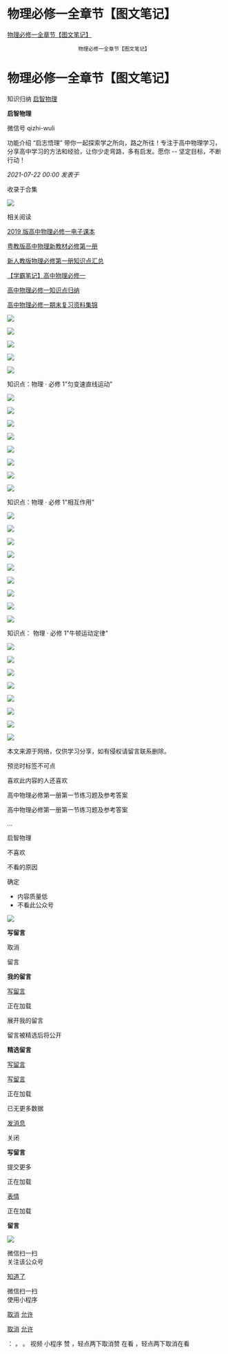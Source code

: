 # 物理必修一全章节【图文笔记】
[物理必修一全章节【图文笔记】](https://mp.weixin.qq.com/s/qZJfYkJUkCK8lxzGoEGc-Q) 

                           物理必修一全章节【图文笔记】                                      

# 物理必修一全章节【图文笔记】

知识归纳 [启智物理](javascript:void(0);)

**启智物理** 

微信号 qizhi-wuli

功能介绍 “启志悟理” 带你一起探索学之所向，路之所往！专注于高中物理学习，分享高中学习的方法和经验，让你少走弯路，多有启发。愿你 -- 坚定目标，不断行动！

_2021-07-22 00:00_ _发表于_

收录于合集

![](https://mmbiz.qpic.cn/mmbiz_gif/f0wicaGtCiaNEibq5SbtkwfnzicaQUNluSD9LGAhp9m3uybENjcYOOScCWF8k8sgpA9kGOCia3fQjlibtQicuGibLwBXww/640?wx_fmt=gif)

相关阅读

[2019 版高中物理必修一电子课本](http://mp.weixin.qq.com/s?__biz=MzIwMjE4NTk5Nw==&mid=2649701338&idx=1&sn=cc7e468cb4e5c3bc1eda19f6972ad960&chksm=8ef917b8b98e9eaeb1bde43d51226884efe99ce5ea015a952cfab5d7fed9bd9a1e5c3a492fe8&scene=21#wechat_redirect)  

[粤教版高中物理新教材必修第一册](http://mp.weixin.qq.com/s?__biz=Mzg3ODU2NzMzMA==&mid=2247495245&idx=1&sn=66bf830a6de164cd3fabe057163b01a7&chksm=cf136480f864ed96bc5b161a9cc62ad05f9eb12d590a1ec6b0aa8a62d6350eb7d45e93e403b0&scene=21#wechat_redirect)  

[新人教版物理必修第一册知识点汇总](http://mp.weixin.qq.com/s?__biz=MzIwMjE4NTk5Nw==&mid=2649725186&idx=1&sn=b6689d95e4c9e1e9818853bda04b3265&chksm=8ef9b560b98e3c767f359328796e4bd9dbcf8f396c50c0baa9c00414f2d210b0c3c592f79e2e&scene=21#wechat_redirect)  

[【学霸笔记】高中物理必修一](http://mp.weixin.qq.com/s?__biz=MzIwMjE4NTk5Nw==&mid=2649722236&idx=1&sn=eb93b7901e8f5bde3dd0c7f9a57647e4&chksm=8ef9a11eb98e280856251a03ad3db03d12edea1cf15a312ed569c2ccc11d111b16cb79c17b30&scene=21#wechat_redirect)  

[高中物理必修一知识点归纳](http://mp.weixin.qq.com/s?__biz=MzIwMjE4NTk5Nw==&mid=2649715699&idx=1&sn=f70db9c670ea13572abc536cae3ab97b&chksm=8ef95f91b98ed687a1211dd4dfc723906b8987db4ebf2aaaf2c4cf52d7cb92ec559cfe2bb89b&scene=21#wechat_redirect)  

[高中物理必修一期末复习资料集锦](http://mp.weixin.qq.com/s?__biz=MzIwMjE4NTk5Nw==&mid=2649715225&idx=1&sn=f3e4faf430ae37c8e95e4d8a137f3372&chksm=8ef95e7bb98ed76d7803f7d27eff9d2337e35a7ea343a0f72e3013c1a1dcdce02d4eac55c20a&scene=21#wechat_redirect)  

![](https://mmbiz.qpic.cn/mmbiz_jpg/xPC95m4iaqn73Yd40FnUWGJyibeZwibHxdRcSknbAEQO0DGUibPN5UbD2N81EDef5Tm366FCFm4Gjta9aXuDjxkgbA/640?wx_fmt=jpeg)

![](https://mmbiz.qpic.cn/mmbiz_jpg/xPC95m4iaqn73Yd40FnUWGJyibeZwibHxdRpxu5AD6JzdyG40LDDLe2Pj7HUOlUEsrTIPc7HzotLHFFxGibITtJibtw/640?wx_fmt=jpeg)

![](https://mmbiz.qpic.cn/mmbiz_jpg/xPC95m4iaqn73Yd40FnUWGJyibeZwibHxdRjQYULjlptFbib8t2oWpZtrdIHsbr2C5QI6kvQA3gdPFN2MVjpYicvVzQ/640?wx_fmt=jpeg)

![](https://mmbiz.qpic.cn/mmbiz_jpg/xPC95m4iaqn73Yd40FnUWGJyibeZwibHxdRiaxAztRgwRF7Vx3PWUx4CvyVbF9ibUxs5lAjgtRl2a5GOCwpbR9MaqRQ/640?wx_fmt=jpeg)

![](https://mmbiz.qpic.cn/mmbiz_jpg/xPC95m4iaqn73Yd40FnUWGJyibeZwibHxdR154D9yBdn0kCyp50lUdo6PNxsianpubbEZNMf7916wXtCnBrdqIriaLQ/640?wx_fmt=jpeg)

知识点：物理 · 必修 1"匀变速直线运动"

![](https://mmbiz.qpic.cn/mmbiz_jpg/xPC95m4iaqn7EI5B09JqwIQiaBzMdCW3R32zVdLSzhmGr3VF0xZ35yjBXAia5l6uLwljQPTqVxmBb7iaqKIqKicMqnA/640?wx_fmt=jpeg)

![](https://mmbiz.qpic.cn/mmbiz_jpg/xPC95m4iaqn7EI5B09JqwIQiaBzMdCW3R300LibHNwsXkibLfUiaaBbSn8KleK0Qcb9EkPB9JEt9w3Zpo39MH5jqqDQ/640?wx_fmt=jpeg)

![](https://mmbiz.qpic.cn/mmbiz_jpg/xPC95m4iaqn7EI5B09JqwIQiaBzMdCW3R3nlicujP9iapmv5TvVElJsoWXbGI1nPXMxzzND4Yl9jex3Dt5lu3vQuYQ/640?wx_fmt=jpeg)

![](https://mmbiz.qpic.cn/mmbiz_jpg/xPC95m4iaqn7EI5B09JqwIQiaBzMdCW3R3gBv2kQwBc67ABhRSma0ejYGRatTA2joqMcicEMxsym9N8dPfGXVoSHg/640?wx_fmt=jpeg)

![](https://mmbiz.qpic.cn/mmbiz_jpg/xPC95m4iaqn7EI5B09JqwIQiaBzMdCW3R3gMnbspSjKJmcbn78uQ4nRhpltJmhBy6lVFibTxzHfeRJw0QTWO2ka1Q/640?wx_fmt=jpeg)

![](https://mmbiz.qpic.cn/mmbiz_jpg/xPC95m4iaqn7EI5B09JqwIQiaBzMdCW3R3fGPZmkibxwNL2xh1I3nNtxEDyTa0PX8fUobxiciarnDCrKbvdxZ2QhHfw/640?wx_fmt=jpeg)

![](https://mmbiz.qpic.cn/mmbiz_jpg/xPC95m4iaqn7EI5B09JqwIQiaBzMdCW3R3XZvHwUQowAcaIuHTPcDj04DurTJSzpO27gOHjK5TTwbFNLad5Uiaia7Q/640?wx_fmt=jpeg)

![](https://mmbiz.qpic.cn/mmbiz_jpg/xPC95m4iaqn7EI5B09JqwIQiaBzMdCW3R3sVgASAjM5Zus5V3NJluSPxP9JTnb6hc1lT8BHLGibSysoD0k9yS8ic9w/640?wx_fmt=jpeg)

知识点：物理 · 必修 1"相互作用"

![](https://mmbiz.qpic.cn/mmbiz_jpg/xPC95m4iaqn4Av7ZwuUzfSAMhJpkm8xu1qHVqn3XPtmwkFRlfvIEIBkZKSHoD1E5kkC2azoGO3yyQslCk7Cs4RA/640?wx_fmt=jpeg)

![](https://mmbiz.qpic.cn/mmbiz_jpg/xPC95m4iaqn4Av7ZwuUzfSAMhJpkm8xu1MFv6LaMsHL9tCicWVyC8WVXOo9UfxFibLB6bmfJhSIxvvrm91getxEMA/640?wx_fmt=jpeg)

![](https://mmbiz.qpic.cn/mmbiz_jpg/xPC95m4iaqn4Av7ZwuUzfSAMhJpkm8xu1WicVlv57AVI0ibm51KPCtgUUc9jJBXlrDCSZ6yNwyBbeqcicpgLJT92eg/640?wx_fmt=jpeg)

![](https://mmbiz.qpic.cn/mmbiz_jpg/xPC95m4iaqn4Av7ZwuUzfSAMhJpkm8xu16N3TLXTCTibx3BWb4e7ic7QjegwAVEgvVYB4vM1c0d8jPwWbnL2zakpA/640?wx_fmt=jpeg)

![](https://mmbiz.qpic.cn/mmbiz_jpg/xPC95m4iaqn4Av7ZwuUzfSAMhJpkm8xu1ve8beS1ZWqRrLAbZYU25SSvjHyyZNLTZwweEgZjOj2TCa63YicQU3ibQ/640?wx_fmt=jpeg)

![](https://mmbiz.qpic.cn/mmbiz_jpg/xPC95m4iaqn4Av7ZwuUzfSAMhJpkm8xu1zYuEfb1LpGicpdBVLhAacjlwfppL95Ao4NmU0MWdGvHwn9uXuUE5E7w/640?wx_fmt=jpeg)

![](https://mmbiz.qpic.cn/mmbiz_jpg/xPC95m4iaqn4Av7ZwuUzfSAMhJpkm8xu1PfgiayKicj5mYxRjba28MbicpYxrgYPUspPKHxNMFIPicolssEAGHv5gTA/640?wx_fmt=jpeg)

![](https://mmbiz.qpic.cn/mmbiz_jpg/xPC95m4iaqn4Av7ZwuUzfSAMhJpkm8xu199EknslZUaic23AXicMGDGfPgOI3cFy6N57fH9TsYL6iczHZ9ddKFn9ibQ/640?wx_fmt=jpeg)

![](https://mmbiz.qpic.cn/mmbiz_jpg/xPC95m4iaqn4Av7ZwuUzfSAMhJpkm8xu1Lkk3pUv5h0MeuBaYS5C1ufWRtQu5vIao3CCg3prQfO9YcL8aeCWDqQ/640?wx_fmt=jpeg)

知识点： 物理 · 必修 1"牛顿运动定律"

![](https://mmbiz.qpic.cn/mmbiz_jpg/xPC95m4iaqn74qQEuxJFw9tVSyZM9C7GzlDZqBQTZzeHyrtKjlyCUibzX42BuxKGAymVVbGKhkiboRpKCtDE1vzfQ/640?wx_fmt=jpeg)

![](https://mmbiz.qpic.cn/mmbiz_jpg/xPC95m4iaqn74qQEuxJFw9tVSyZM9C7Gzkm1zF10CFFXOnMCQyYlfXPaX0icCjibpaFJOoPDXUOaiazpF3fkk3DVSQ/640?wx_fmt=jpeg)

![](https://mmbiz.qpic.cn/mmbiz_jpg/xPC95m4iaqn74qQEuxJFw9tVSyZM9C7GzC2ESPzsOIibTdcNfYD6PBjGPGj5ZWZoN1W1P3zYFTOwhhrLYK6oYXlQ/640?wx_fmt=jpeg)

![](https://mmbiz.qpic.cn/mmbiz_jpg/xPC95m4iaqn74qQEuxJFw9tVSyZM9C7GzbBKGjfDicRqrwRiaA6GpO4hFf906rKJGUw3q9z7ibIWricWrUVr2CrWnjQ/640?wx_fmt=jpeg)

![](https://mmbiz.qpic.cn/mmbiz_jpg/xPC95m4iaqn74qQEuxJFw9tVSyZM9C7GzNE4hIYDax29dAN515yQH7HIyaBxxEQL1exKnTlkv6ia4ZvbCSNyBbmw/640?wx_fmt=jpeg)

![](https://mmbiz.qpic.cn/mmbiz_jpg/xPC95m4iaqn74qQEuxJFw9tVSyZM9C7GzG2ibJbdIUOxb72uwhFp78ibIibTIS1cs1dzEPRZ0UaxNcuq0icuusjlxZA/640?wx_fmt=jpeg)

![](https://mmbiz.qpic.cn/mmbiz_jpg/xPC95m4iaqn74qQEuxJFw9tVSyZM9C7GzIlibvQ6WXPrn7zVBvWWsCQID6LfqtxI7ZLm2Dxiav8amUfD97icOhEhAA/640?wx_fmt=jpeg)

![](https://mmbiz.qpic.cn/mmbiz_jpg/xPC95m4iaqn74qQEuxJFw9tVSyZM9C7Gz1dAqgzYFjlek6ZIm8gYAsLibQWWEy650nUwoXDSdnvjIjDVdH080PhA/640?wx_fmt=jpeg)

本文来源于网络，仅供学习分享，如有侵权请留言联系删除。

预览时标签不可点

喜欢此内容的人还喜欢

高中物理必修第一册第一节练习题及参考答案

高中物理必修第一册第一节练习题及参考答案

...

启智物理

不喜欢

不看的原因

确定

-   内容质量低
-   不看此公众号

![](https://mmbiz.qpic.cn/mmbiz_jpg/f0wicaGtCiaNGLW0ianTqFjwlNIoFN9bgQhOgickoRc7h6xrrnldy6gFzBeia9TwibzABO89DVDURzaO2Ctc6U26icxzw/0?wx_fmt=jpeg&wxfrom=10)

**写留言**

取消

留言

**我的留言**

[写留言](javascript:;)

正在加载

展开我的留言

留言被精选后将公开

**精选留言**

[写留言](javascript:;)

[写留言](javascript:;)

正在加载

已无更多数据

[发消息](javascript:;)

关闭

**写留言**

提交更多

正在加载

[表情](javascript:;)

正在加载

**留言**

![](https://mp.weixin.qq.com/mp/qrcode?scene=10000004&size=102&__biz=MzIwMjE4NTk5Nw==&mid=2649726640&idx=1&sn=64420ff93ffff1c22649b1b305ec2ede&send_time=)

微信扫一扫  
关注该公众号

[知道了](javascript:;)

 微信扫一扫  
使用小程序

[取消](javascript:void(0);) [允许](javascript:void(0);)

[取消](javascript:void(0);) [允许](javascript:void(0);)

： ， 。  视频 小程序 赞 ，轻点两下取消赞 在看 ，轻点两下取消在看
